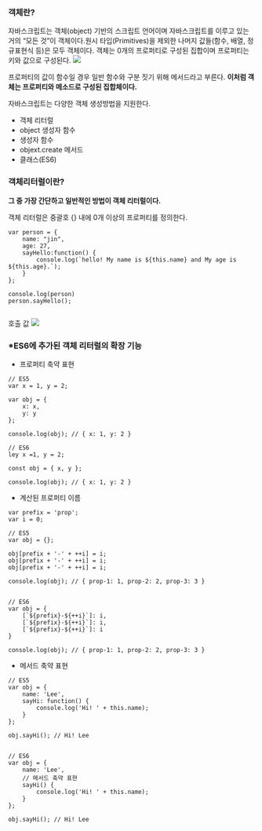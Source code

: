 ### 객체란?

자바스크립트는 객체(object) 기반의 스크립트 언어이며 자바스크립트를 이루고 있는 거의 “모든 것”이 객체이다.원시 타입(Primitives)을 제외한 나머지 값들(함수, 배열, 정규표현식 등)은 모두 객체이다.
객체는 0개의 프로퍼티로 구성된 집합이며 프로퍼티는 키와 값으로 구성된다.
![](https://velog.velcdn.com/images/sang_ji/post/82e03729-d866-4a4b-8a1e-4af988401088/image.png)

프로퍼티의 값이 함수일 경우 일반 함수와 구분 짓기 위해 메서드라고 부른다.
**이처럼 객체는 프로퍼티와 메소드로 구성된 집합체이다.**

자바스크립트는 다양한 객체 생성방법을 지원한다.

- 객체 리터럴
- object 생성자 함수
- 생성자 함수
- objext.create 메서드
- 클래스(ES6)

### 객체리터럴이란?

**그 중 가장 간단하고 일반적인 방법이 객체 리터럴이다.**

객체 리터럴은 중괄호 {} 내에 0개 이상의 프로퍼티를 정의한다.

```
var person = {
	name: "jin",
	age: 27,
	sayHello:function() {
		console.log(`hello! My name is ${this.name} and My age is ${this.age}.`);
	}
};

console.log(person)
person.sayHello();


```

호출 값
![](https://velog.velcdn.com/images/sang_ji/post/1360186c-ae6b-4e5c-ab90-ca0d347d045b/image.png)

### **\*ES6에 추가된 객체 리터럴의 확장 기능**

- 프로퍼티 축약 표현

```
// ES5
var x = 1, y = 2;

var obj = {
	x: x,
    y: y
};

console.log(obj); // { x: 1, y: 2 }

// ES6
ley x =1, y = 2;

const obj = { x, y };

console.log(obj); // { x: 1, y: 2 }
```

- 계산된 프로퍼티 이름

```
var prefix = 'prop';
var i = 0;

// ES5
var obj = {};

obj[prefix + '-' + ++i] = i;
obj[prefix + '-' + ++i] = i;
obj[prefix + '-' + ++i] = i;

console.log(obj); // { prop-1: 1, prop-2: 2, prop-3: 3 }


// ES6
var obj = {
	[`${prefix}-${++i}`]: i,
    [`${prefix}-${++i}`]: i,
    [`${prefix}-${++i}`]: i
}

console.log(obj); // { prop-1: 1, prop-2: 2, prop-3: 3 }
```

- 메서드 축약 표현

```
// ES5
var obj = {
	name: 'Lee',
    sayHi: function() {
		console.log('Hi! ' + this.name);
    }
};

obj.sayHi(); // Hi! Lee


// ES6
var obj = {
	name: 'Lee',
    // 메서드 축약 표현
    sayHi() {
    	console.log('Hi! ' + this.name);
    }
};

obj.sayHi(); // Hi! Lee
```
